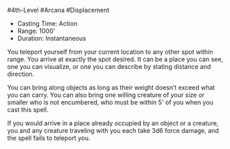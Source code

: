 #4th-Level #Arcana #Displacement
 
- Casting Time: Action
- Range: 1000'
- Duration: Instantaneous  

You teleport yourself from your current location to any other spot within range. You arrive at exactly the spot desired. It can be a place you can see, one you can visualize, or one you can describe by stating distance and direction.  

You can bring along objects as long as their weight doesn’t exceed what you can carry. You can also bring one willing creature of your size or smaller who is not encumbered, who must be within 5' of you when you cast this spell.
 
If you would arrive in a place already occupied by an object or a creature, you and any creature traveling with you each take 3d6 force damage, and the spell fails to teleport you.